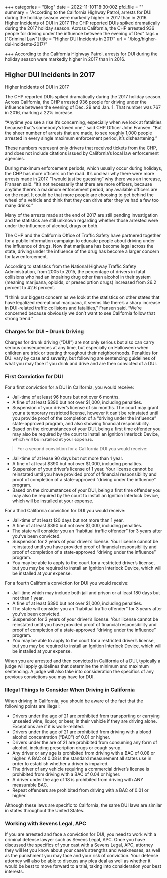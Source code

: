 +++
categories = "Blog"
date = 2022-11-10T18:30:00Z
pfd_file = ""
summary = "According to the California Highway Patrol, arrests for DUI during the holiday season were markedly higher in 2017 than in 2016. Higher Incidents of DUI in 2017 The CHP reported DUIs spiked dramatically during the 2017 holiday season. Across California, the CHP arrested 936 people for driving under the influence between the evening of Dec"
tags = ["Criminal Law"]
title = "Higher DUI Incidents in 2017"
url = "/blog/higher-dui-incidents-2017/"

+++
According to the California Highway Patrol, arrests for DUI during the holiday season were markedly higher in 2017 than in 2016.

## Higher DUI Incidents in 2017

Higher Incidents of DUI in 2017

The CHP reported DUIs spiked dramatically during the 2017 holiday season. Across California, the CHP arrested 936 people for driving under the influence between the evening of Dec. 29 and Jan. 1. That number was 767 in 2016, marking a 22% increase.

“Anytime you see a rise it’s concerning, especially when we look at fatalities because that’s somebody’s loved one,” said CHP Officer John Fransen. “But the sheer number of arrests that are made, to see roughly 1,000 people arrested in every single maximum enforcement period, it’s disheartening.”

These numbers represent only drivers that received tickets from the CHP, and does not include citations issued by California’s local law enforcement agencies.

During maximum enforcement periods, which usually occur during holidays, the CHP has more officers on the road. It’s unclear why there were more arrests made in 2017. “I would just be guessing” why there was an increase, Fransen said. “It’s not necessarily that there are more officers, because anytime there’s a maximum enforcement period, any available officers are on the road. It could be that more people are choosing to get behind the wheel of a vehicle and think that they can drive after they’ve had a few too many drinks.”

Many of the arrests made at the end of 2017 are still pending investigation and the statistics are still unknown regarding whether those arrested were under the influence of alcohol, drugs or both.

The CHP and the California Office of Traffic Safety have partnered together for a public information campaign to educate people about driving under the influence of drugs. Now that marijuana has become legal across the state, driving under the influence of the drug has become a larger concern for law enforcement.

According to statistics from the National Highway Traffic Safety Administration, from 2005 to 2015, the percentage of drivers in fatal collisions who had an impairing drug other than alcohol in their system (meaning marijuana, opioids, or preseciprtion drugs) increased from 26.2 percent to 42.6 percent.

“I think our biggest concern as we look at the statistics on other states that have legalized recreational marijuana, it seems like there’s a sharp increase in DUI-related traffic collisions and fatalities,” Fransen said. “We’re concerned because obviously we don’t want to see California follow that strong trend.”

### Charges for DUI – Drunk Driving

Charges for drunk driving (“DUI”) are not only serious but also can carry serious consequences at any time, but especially on Halloween when children are trick or treating throughout their neighborhoods. Penalties for DUI vary by case and severity, but following are sentencing guidelines of what you may face if you drink and drive and are then convicted of a DUI.

### First Conviction for DUI

For a first conviction for a DUI in California, you would receive:

* Jail-time of at least 96 hours but not over 6 months.
* A fine of at least $390 but not over $1,000, including penalties.
* Suspension of your driver’s license of six months. The court may grant your a temporary restricted license, however it can’t be reinstated until you provide proof of the completion of a “driving under the influence” state-approved program, and also showing financial responsibility.
* Based on the circumstances of your DUI, being a first time offender you may also be required by the court to install an Ignition Interlock Device, which will be installed at your expense.

> For a second conviction for a California DUI you would receive:

* Jail-time of at lease 90 days but not more than 1 year.
* A fine of at least $390 but not over $1,000, including penalties.
* Suspension of your driver’s license of 1 year. Your license cannot be reinstated until you have provided proof of financial responsibility and proof of completion of a state-approved “driving under the influence” program.
* Based on the circumstances of your DUI, being a first time offender you may also be required by the court to install an Ignition Interlock Device, which will be installed at your expense.

For a third California conviction for DUI you would receive:

* Jail-time of at least 120 days but not more than 1 year.
* A fine of at least $390 but not over $1,000, including penalties.
* The state will consider you an “habitual traffic offender” for 3 years after you’ve been convicted.
* Suspension for 2 years of your driver’s license. Your license cannot be reinstated until you have provided proof of financial responsibility and proof of completion of a state-approved “driving under the influence” program.
* You may be able to apply to the court for a restricted driver’s license, but you may be required to install an Ignition Interlock Device, which will be installed at your expense.

For a fourth California conviction for DUI you would receive:

* Jail-time which may include both jail and prison or at least 180 days but not than 1 year.
* A fine of at least $390 but not over $1,000, including penalties.
* The state will consider you an “habitual traffic offender” for 3 years after you’ve been convicted.
* Suspension for 3 years of your driver’s license. Your license cannot be reinstated until you have provided proof of financial responsibility and proof of completion of a state-approved “driving under the influence” program.
* You may be able to apply to the court for a restricted driver’s license, but you may be required to install an Ignition Interlock Device, which will be installed at your expense.

When you are arrested and then convicted in California of a DUI, typically a judge will apply guidelines that determine the minimum and maximum sentencing. A judge will also take into consideration the specifics of any previous convictions you may have for DUI.

### Illegal Things to Consider When Driving in California

When driving in California, you should be aware of the fact that the following points are illegal:

* Drivers under the age of 21 are prohibited from transporting or carrying unsealed wine, liquor, or beer, in their vehicle if they are driving alone. Exceptions are if it is work-related.
* Drivers under the age of 21 are prohibited from driving with a blood alcohol concentration (“BAC”) of 0.01 or higher.
* Drivers under the are of 21 are prohibited from consuming any form of alcohol, including prescription drugs or cough syrup.
* Any driver or any age is prohibited from driving with a BAC of 0.08 or higher. A BAC of 0.08 is the standard measurement all states use in order to establish whether a driver is impaired.
* The driver of any vehicle requiring a commercial driver’s license is prohibited from driving with a BAC of 0.04 or higher.
* A driver under the age of 18 is prohibited from driving with ANY measurable BAC.
* Repeat offenders are prohibited from driving with a BAC of 0.01 or higher.

Although these laws are specific to California, the same DUI laws are similar in states throughout the United States.

### Working with Sevens Legal, APC

If you are arrested and face a conviction for DUI, you need to work with a criminal defense lawyer such as Sevens Legal, APC. Once you have discussed the specifics of your cast with a Sevens Legal, APC, attorney they will let you know about your case’s strengths and weaknesses, as well as the punishment you may face and your risk of conviction. Your defense attorney will also be able to discuss any plea deal as well as whether it would be best to move forward to a trial, taking into consideration your best interests.